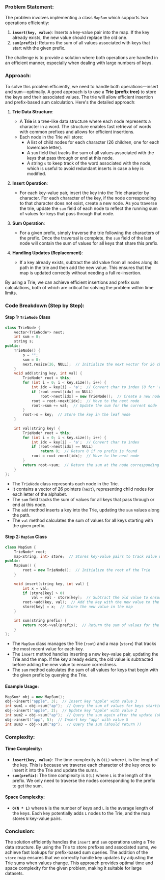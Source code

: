 ### Problem Statement:

The problem involves implementing a class `MapSum` which supports two operations efficiently:
1. **`insert(key, value)`**: Inserts a key-value pair into the map. If the key already exists, the new value should replace the old one.
2. **`sum(prefix)`**: Returns the sum of all values associated with keys that start with the given prefix.

The challenge is to provide a solution where both operations are handled in an efficient manner, especially when dealing with large numbers of keys.

### Approach:

To solve this problem efficiently, we need to handle both operations—insert and sum—optimally. A good approach is to use a **Trie (prefix tree)** to store the keys and their associated values. The trie will allow efficient insertion and prefix-based sum calculation. Here's the detailed approach:

1. **Trie Data Structure**: 
   - A **Trie** is a tree-like data structure where each node represents a character in a word. The structure enables fast retrieval of words with common prefixes and allows for efficient insertions.
   - Each node in the Trie will store:
     - A list of child nodes for each character (26 children, one for each lowercase letter).
     - A `sum` field that tracks the sum of all values associated with the keys that pass through or end at this node.
     - A string `s` to keep track of the word associated with the node, which is useful to avoid redundant inserts in case a key is modified.

2. **Insert Operation**:
   - For each key-value pair, insert the key into the Trie character by character. For each character of the key, if the node corresponding to that character does not exist, create a new node. As you traverse the trie, update the `sum` field of each node to reflect the running sum of values for keys that pass through that node.

3. **Sum Operation**:
   - For a given prefix, simply traverse the trie following the characters of the prefix. Once the traversal is complete, the `sum` field of the last node will contain the sum of values for all keys that share this prefix.

4. **Handling Updates (Replacement)**:
   - If a key already exists, subtract the old value from all nodes along its path in the trie and then add the new value. This ensures that the map is updated correctly without needing a full re-insertion.

By using a Trie, we can achieve efficient insertions and prefix sum calculations, both of which are critical for solving the problem within time limits.

### Code Breakdown (Step by Step):

#### Step 1: `TrieNode` Class
```cpp
class TrieNode {
    vector<TrieNode*> next;
    int sum = 0;
    string s;
public:
    TrieNode() {
        s = "";
        sum = 0;
        next.resize(26, NULL);  // Initialize the next vector for 26 characters (a-z)
    }
    void add(string key, int val) {
        TrieNode* root = this;
        for (int i = 0; i < key.size(); i++) {
            int idx = key[i] - 'a';  // Convert char to index (0 for 'a', 1 for 'b', etc.)
            if (root->next[idx] == NULL)
                root->next[idx] = new TrieNode();  // Create a new node if it doesn't exist
            root = root->next[idx];  // Move to the next node
            root->sum += val;  // Update the sum for the current node
        }
        root->s = key;  // Store the key in the leaf node
    }
    
    int val(string key) {
        TrieNode* root = this;
        for (int i = 0; i < key.size(); i++) {
            int idx = key[i] - 'a';  // Convert char to index
            if (root->next[idx] == NULL)
                return 0;  // Return 0 if no prefix is found
            root = root->next[idx];  // Move to the next node
        }
        return root->sum;  // Return the sum at the node corresponding to the prefix
    }
};
```
- The `TrieNode` class represents each node in the Trie.
- It contains a vector of 26 pointers (`next`), representing child nodes for each letter of the alphabet.
- The `sum` field tracks the sum of values for all keys that pass through or end at this node.
- The `add` method inserts a key into the Trie, updating the `sum` values along the path.
- The `val` method calculates the sum of values for all keys starting with the given prefix.

#### Step 2: `MapSum` Class
```cpp
class MapSum {
    TrieNode* root;
    map<string, int> store;  // Stores key-value pairs to track value updates
public:
    MapSum() {
        root = new TrieNode();  // Initialize the root of the Trie
    }
    
    void insert(string key, int val) {
        int x = val;
        if (store[key] > 0)
            val = val - store[key];  // Subtract the old value to ensure correct sum
        root->add(key, val);  // Add the key with the new value to the Trie
        store[key] = x;  // Store the new value in the map
    }
    
    int sum(string prefix) {
        return root->val(prefix);  // Return the sum of values for the given prefix
    }
};
```
- The `MapSum` class manages the Trie (`root`) and a map (`store`) that tracks the most recent value for each key.
- The `insert` method handles inserting a new key-value pair, updating the Trie and the map. If the key already exists, the old value is subtracted before adding the new value to ensure correctness.
- The `sum` method calculates the sum of all values for keys that begin with the given prefix by querying the Trie.

#### Example Usage:
```cpp
MapSum* obj = new MapSum();
obj->insert("apple", 3);  // Insert key "apple" with value 3
int sum1 = obj->sum("ap");  // Query the sum of values for keys starting with "ap" (should return 3)
obj->insert("apple", 2);  // Update key "apple" with value 2
int sum2 = obj->sum("ap");  // Query the sum again after the update (should return 2)
obj->insert("app", 5);  // Insert key "app" with value 5
int sum3 = obj->sum("ap");  // Query the sum (should return 7)
```

### Complexity:

#### Time Complexity:
- **`insert(key, value)`**: The time complexity is `O(L)` where `L` is the length of the key. This is because we traverse each character of the key once to insert it into the Trie and update the sums.
- **`sum(prefix)`**: The time complexity is `O(L)` where `L` is the length of the prefix. We only need to traverse the nodes corresponding to the prefix to get the sum.

#### Space Complexity:
- **`O(N * L)`** where `N` is the number of keys and `L` is the average length of the keys. Each key potentially adds `L` nodes to the Trie, and the map stores `N` key-value pairs.

### Conclusion:

The solution efficiently handles the `insert` and `sum` operations using a Trie data structure. By using the Trie to store prefixes and associated sums, we achieve fast lookups for prefix-based sum queries. The addition of the `store` map ensures that we correctly handle key updates by adjusting the Trie sums when values change. This approach provides optimal time and space complexity for the given problem, making it suitable for large datasets.